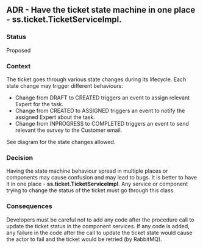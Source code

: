 
## ADR - Have the ticket state machine in one place - ss.ticket.TicketServiceImpl.

### Status
Proposed

### Context
The ticket goes through various state changes during its lifecycle. Each state change may trigger different behaviours:
- Change from DRAFT to CREATED triggers an event to assign relevant Expert for the task.
- Change from CREATED to ASSIGNED triggers an event to notify the assigned Expert about the task.
- Change from INPROGRESS to COMPLETED triggers an event to send relevant the survey to the Customer email.

See diagram for the state changes allowed.
  
### Decision
Having the state machine behaviour spread in multiple places or components may cause confusion and may lead to bugs. It is better to have it in one place - **ss.ticket.TicketServiceImpl**. Any service or component trying to change the status of the ticket must go through this class.

### Consequences
Developers must be careful not to add any code after the procedure call to update the ticket status in the component services. If any code is added, any failure in the code after the call to update the ticket state would cause the actor to fail and the ticket would be retried (by RabbitMQ).


